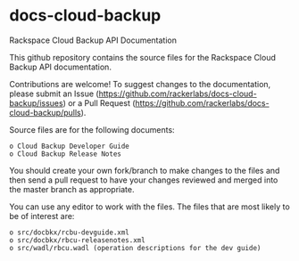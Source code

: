 docs-cloud-backup
========================

Rackspace Cloud Backup API Documentation

This github repository contains the source files for the Rackspace Cloud Backup API documentation. 

Contributions are welcome! To suggest changes to the documentation, please submit an Issue (https://github.com/rackerlabs/docs-cloud-backup/issues) or a Pull Request (https://github.com/rackerlabs/docs-cloud-backup/pulls).

Source files are for the following documents:

    o Cloud Backup Developer Guide
    o Cloud Backup Release Notes
    
You should create your own fork/branch to make changes to the files and then send a pull request to have your changes
reviewed and merged into the master branch as appropriate.

You can use any editor to work with the files. The files that are most likely to be of interest are:

    o src/docbkx/rcbu-devguide.xml
    o src/docbkx/rbcu-releasenotes.xml
    o src/wadl/rbcu.wadl (operation descriptions for the dev guide)


